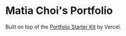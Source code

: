 # Matia Choi's Portfolio

Built on top of the [Portfolio Starter Kit](https://vercel.com/templates/next.js/portfolio-starter-kit) by Vercel.